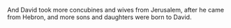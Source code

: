 And David took more concubines and wives from Jerusalem, after he came from Hebron, and more sons and daughters were born to David.
